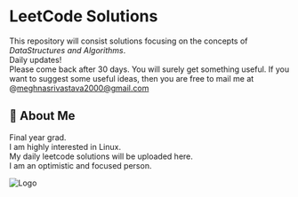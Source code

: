 
# LeetCode Solutions

This repository will consist solutions focusing on the concepts of *DataStructures and Algorithms*. </br>
Daily updates! </br>
Please come back after 30 days.
You will surely get something useful.
If you want to suggest some useful ideas, then you are free to mail me at @meghnasrivastava2000@gmail.com


## 🚀 About Me 
Final year grad. </br>
I am highly interested in Linux.</br>
My daily leetcode solutions will be uploaded here.</br>
I am an optimistic and focused person.</br>



![Logo](https://media.giphy.com/media/FlJbvchalNGPH6M43X/giphy.gif)  
